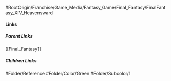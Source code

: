#RootOrigin/Franchise/Game_Media/Fantasy_Game/Final_Fantasy/FinalFantasy_XIV_Heavensward
#### Links
##### Parent Links
[[Final_Fantasy]]
##### Children Links
#Folder/Reference
#Folder/Color/Green
#Folder/Subcolor/1
